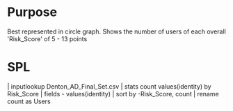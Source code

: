 # Purpose

Best represented in circle graph.  Shows the number of users of each overall 'Risk_Score' of 5 - 13 points

# SPL

| inputlookup Denton_AD_Final_Set.csv
| stats count values(identity) by Risk_Score
| fields - values(identity)
| sort by -Risk_Score, count
| rename count as Users
